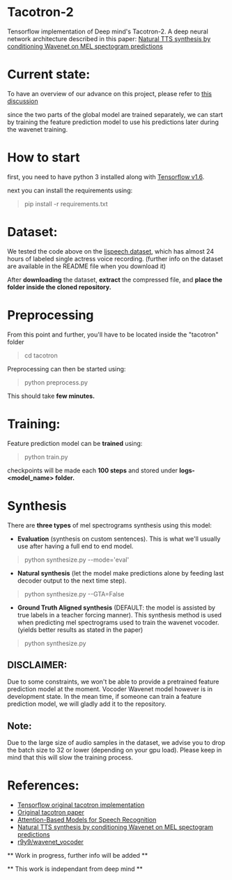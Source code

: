 # Tacotron-2
Tensorflow implementation of Deep mind's Tacotron-2. A deep neural network architecture described in this paper: [Natural TTS synthesis by conditioning Wavenet on MEL spectogram predictions](https://arxiv.org/pdf/1712.05884.pdf)


# Current state:

To have an overview of our advance on this project, please refer to [this discussion](https://github.com/Rayhane-mamah/Tacotron-2/issues/4)

since the two parts of the global model are trained separately, we can start by training the feature prediction model to use his predictions later during the wavenet training.

# How to start
first, you need to have python 3 installed along with [Tensorflow v1.6](https://www.tensorflow.org/install/).

next you can install the requirements using:

> pip install -r requirements.txt

# Dataset:
We tested the code above on the [ljspeech dataset](https://keithito.com/LJ-Speech-Dataset/), which has almost 24 hours of labeled single actress voice recording. (further info on the dataset are available in the README file when you download it)

After **downloading** the dataset, **extract** the compressed file, and **place the folder inside the cloned repository.**

# Preprocessing

From this point and further, you'll have to be located inside the "tacotron" folder

> cd tacotron

Preprocessing can then be started using: 

> python preprocess.py

This should take **few minutes.**

# Training:
Feature prediction model can be **trained** using:

> python train.py

checkpoints will be made each **100 steps** and stored under **logs-<model_name> folder.**

# Synthesis
There are **three types** of mel spectrograms synthesis using this model:

- **Evaluation** (synthesis on custom sentences). This is what we'll usually use after having a full end to end model.

> python synthesize.py --mode='eval'

- **Natural synthesis** (let the model make predictions alone by feeding last decoder output to the next time step).

> python synthesize.py --GTA=False

- **Ground Truth Aligned synthesis** (DEFAULT: the model is assisted by true labels in a teacher forcing manner). This synthesis method is used when predicting mel spectrograms used to train the wavenet vocoder. (yields better results as stated in the paper)

> python synthesize.py

## DISCLAIMER:
Due to some constraints, we won't be able to provide a pretrained feature prediction model at the moment. Vocoder Wavenet model however is in development state. In the mean time, if someone can train a feature prediction model, we will gladly add it to the repository.

## Note:
Due to the large size of audio samples in the dataset, we advise you to drop the batch size to 32 or lower (depending on your gpu load). Please keep in mind that this will slow the training process.

# References:
- [Tensorflow original tacotron implementation](https://github.com/keithito/tacotron)
- [Original tacotron paper](https://arxiv.org/pdf/1703.10135.pdf)
- [Attention-Based Models for Speech Recognition](https://arxiv.org/pdf/1506.07503.pdf)
- [Natural TTS synthesis by conditioning Wavenet on MEL spectogram predictions](https://arxiv.org/pdf/1712.05884.pdf)
- [r9y9/wavenet_vocoder](https://github.com/r9y9/wavenet_vocoder)


** Work in progress, further info will be added **

** This work is independant from deep mind **
